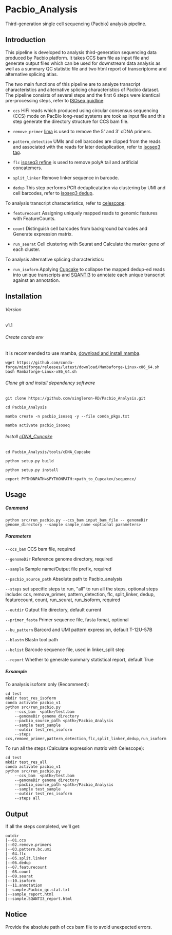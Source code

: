 # Pacbio_Analysis
Third-generation single cell sequencing (Pacbio) analysis pipeline.

## Introduction

This pipeline is developed to analysis third-generation sequencing data produced by Pacbio platform. It takes CCS bam file as input file and generate output files which can be used for downstream data analysis as well as a summary QC statistic file and two html report of transcriptome and alternative splicing atlas.

The two main functions of this pipeline are to analyze transcript characteristics and alternative splicing characteristics of Pacbio dataset. The pipeline consists of several steps and the first 6 steps were identical pre-processing steps, refer to [ISOseq guidline](https://github.com/Magdoll/cDNA_Cupcake/wiki/Iso-Seq-Single-Cell-Analysis:-Recommended-Analysis-Guidelines):

* `ccs` HiFi reads which produced using circular consensus sequencing (CCS) mode on PacBio long-read systems are took as input file and this step generate the directory structure for CCS bam file.

* `remove_primer`   [lima](https://lima.how/) is used to remove the 5' and 3' cDNA primers.

* `pattern_detection` UMIs and cell barcodes are clipped from the reads and associated with the reads for later deduplication, refer to [isoseq3 tag](https://isoseq.how/umi/cli-workflow.html#step-3---tag).

* `flc` [isoseq3 refine](https://isoseq.how/umi/cli-workflow.html) is used to remove polyA tail and artificial concatemers.

* `split_linker`    Remove linker sequence in barcode.

* `dedup`   This step performs PCR deduplicatation via clustering by UMI and cell barcodes, refer to [isoseq3 dedup](https://isoseq.how/umi/cli-workflow.html#step-5---deduplication).

To analysis transcript characteristics, refer to [celescope](https://github.com/singleron-RD/CeleScope):

* `featurecount`    Assigning uniquely mapped reads to genomic features with FeatureCounts.

* `count` Distinguish cell barcodes from background barcodes and Generate expression matrix.

* `run_seurat`  Cell clustering with Seurat and Calculate the marker gene of each cluster.

To analysis alternative splicing characteristics:

* `run_isoform` Applying [Cupcake](https://github.com/Magdoll/cDNA_Cupcake/) to collapse the mapped dedup-ed reads into unique transcripts and [SQANTI3](https://github.com/ConesaLab/SQANTI3) to annotate each unique transcript against an annotation.

## Installation

###### Version

v1.1


###### Create conda env

It is recommended to use mamba, [download and install mamba](https://mamba.readthedocs.io/en/latest/install).

```
wget https://github.com/conda-forge/miniforge/releases/latest/download/Mambaforge-Linux-x86_64.sh
bash Mambaforge-Linux-x86_64.sh
```

###### Clone git and install dependency software

`git clone https://github.com/singleron-RD/Pacbio_Analysis.git`

`cd Pacbio_Analysis`

`mamba create -n pacbio_isoseq -y --file conda_pkgs.txt`

`mamba activate pacbio_isoseq`

###### Install [cDNA_Cupcake](https://github.com/Magdoll/cDNA_Cupcake)

`cd Pacbio_Analysis/tools/cDNA_Cupcake`

`python setup.py build`

`python setup.py install`

`export PYTHONPATH=$PYTHONPATH:<path_to_Cupcake>/sequence/`

## Usage

##### Command

`python src/run_pacbio.py --ccs_bam input_bam_file -- genomeDir genome_directory --sample sample_name <optional parameters>`

##### Parameters

`--ccs_bam` CCS bam file, required

`--genomeDir`   Reference genome directory, required

`--sample`  Sample name/Output file prefix, required

`--pacbio_source_path` Absolute path to Pacbio_analysis

`--steps`   set specific steps to run, "all" to run all the steps, optional steps include: ccs, remove_primer, pattern_detection, flc, split_linker, dedup, featurecount, count, run_seurat, run_isoform, required

`--outdir`  Output file directory, default current

`--primer_fasta`    Primer sequence file, fasta fomat, optional   

`--bu_pattern`  Barcord and UMI pattern expression, default T-12U-57B

`--blastn`  Blastn tool path

`--bclist`  Barcode sequence file, used in linker_split step

`--report`   Whether to generate summary statistical report, default True



##### Exsample

To analysis isoform only (Recommend):

```
cd test
mkdir test_res_isoform
conda activate pacbio_v1
python src/run_pacbio.py 
    --ccs_bam  <path>/test.bam
    --genomeDir genome_directory
    --pacbio_source_path <path>/Pacbio_Analysis
    --sample test_sample
    --outdir test_res_isoform
    --steps ccs,remove_primer,pattern_detection,flc,split_linker,dedup,run_isoform
```

To run all the steps (Calculate expression matrix with Celescope):
```
cd test
mkdir test_res_all
conda activate pacbio_v1
python src/run_pacbio.py 
    --ccs_bam  <path>/test.bam
    --genomeDir genome_directory
    --pacbio_source_path <path>/Pacbio_Analysis
    --sample test_sample
    --outdir test_res_isoform
    --steps all
```

## Output

If all the steps completed, we'll get:

```
outdir
|--01.ccs
|--02.remove.primers
|--03.pattern.bc.umi
|--04.flc
|--05.split.linker
|--06.dedup
|--07.featurecount
|--08.count
|--09.seurat
|--10.isoform
|--11.annotation
|--sample.Pacbio_qc.stat.txt
|--sample_report.html
|--sample.SQANTI3_report.html
```

## Notice

Provide the absolute path of ccs bam file to avoid unexpected errors.





